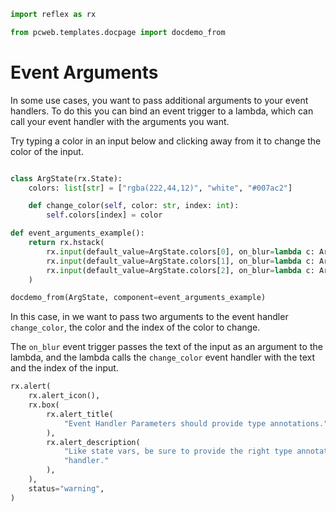 ```python exec
import reflex as rx

from pcweb.templates.docpage import docdemo_from
```


# Event Arguments


In some use cases, you want to pass additional arguments to your event handlers. To do this you can bind an event trigger to a lambda, which can call your event handler with the arguments you want.

Try typing a color in an input below and clicking away from it to change the color of the input.


```python exec

class ArgState(rx.State):
    colors: list[str] = ["rgba(222,44,12)", "white", "#007ac2"]

    def change_color(self, color: str, index: int):
        self.colors[index] = color

def event_arguments_example():
    return rx.hstack(
        rx.input(default_value=ArgState.colors[0], on_blur=lambda c: ArgState.change_color(c, 0), bg=ArgState.colors[0]),
        rx.input(default_value=ArgState.colors[1], on_blur=lambda c: ArgState.change_color(c, 1), bg=ArgState.colors[1]),
        rx.input(default_value=ArgState.colors[2], on_blur=lambda c: ArgState.change_color(c, 2), bg=ArgState.colors[2]),
    )

```

```python eval
docdemo_from(ArgState, component=event_arguments_example)
```

In this case, in we want to pass two arguments to the event handler `change_color`, the color and the index of the color to change.

The `on_blur` event trigger passes the text of the input as an argument to the lambda, and the lambda calls the `change_color` event handler with the text and the index of the input.

```python eval
rx.alert(
    rx.alert_icon(),
    rx.box(
        rx.alert_title(
            "Event Handler Parameters should provide type annotations."
        ),
        rx.alert_description(
            "Like state vars, be sure to provide the right type annotations for the prameters in an event "
            "handler."
        ),
    ),
    status="warning",
)
```